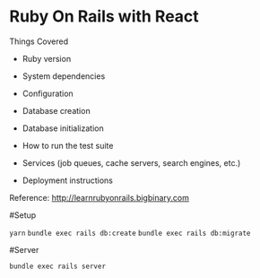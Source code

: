 # Ruby On Rails with React

Things Covered

- Ruby version

- System dependencies

- Configuration

- Database creation

- Database initialization

- How to run the test suite

- Services (job queues, cache servers, search engines, etc.)

- Deployment instructions

Reference: http://learnrubyonrails.bigbinary.com

#Setup

`yarn`
`bundle exec rails db:create`
`bundle exec rails db:migrate`

#Server

`bundle exec rails server`

